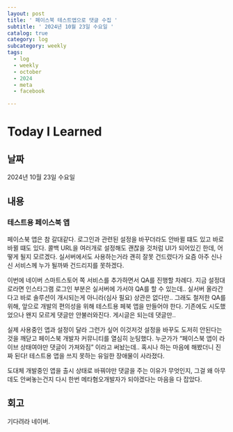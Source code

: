 ```yaml
---
layout: post
title: ' 페이스북 테스트앱으로 댓글 수집 '
subtitle: ' 2024년 10월 23일 수요일 '
catalog: true
category: log
subcategory: weekly
tags:
  - log
  - weekly
  - october
  - 2024
  - meta
  - facebook

---
```


# Today I Learned

## 날짜

2024년 10월 23일 수요일

## 내용

### 테스트용 페이스북 앱

 페이스북 앱은 참 갈대같다. 로그인과 관련된 설정을 바꾸더라도 안바뀔 떄도 있고 바로 바뀔 떄도 있다. 콜백 URL을 여러개로 설정해도 괜찮을 것처럼 UI가 되어있긴 한데, 어떻게 될지 모르겠다. 실서버에서도 사용하는거라 괜히 잘못 건드렸다가 요즘 아주 신나신 서비스께 누가 될까봐 건드리지를 못하겠다.

 이번에 네이버 스마트스토어 쪽 서비스를 추가하면서 QA를 진행할 차례다. 지금 설정대로라면 인스타그램 로그인 부분은 실서버에 가서야 QA를 할 수 있는데.. 실서버 올라간다고 바로 솔루션이 개시되는게 아니라(심사 필요) 상관은 없다만.. 그래도 철저한 QA를 위해, 앞으로 개발의 편의성을 위해 테스트용 페북 앱을 만들어야 한다. 기존에도 시도했었으나 왠지 모르게 댓글만 안불러와진다. 게시글은 되는데 댓글만..

 실제 사용중인 앱과 설정이 달라 그런가 싶어 이것저것 설정을 바꾸도 도저히 안된다는 것을 깨닫고 페이스북 개발자 커뮤니티를 열심히 눈팅했다. 누군가가 “페이스북 앱이 라이브 상태여야만 댓글이 가져와짐” 이라고 써놨는데.. 혹시나 하는 마음에 해봤더니 진짜 된다! 테스트용 앱을 쓰지 못하는 유일한 장애물이 사라졌다.

  도대체 개발중인 앱을 출시 상태로 바꿔야만 댓글을 주는 이유가 무엇인지, 그걸 왜 아무데도 안써놓는건지 다시 한번 메타혐오개발자가 되야겠다는 마음을 다 잡았다.

## 회고

기다려라 네이버.